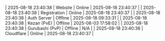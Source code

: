 | 2025-08-18 23:40:38 | Website | Online | 2025-08-18 23:40:37 |
| 2025-08-18 23:40:38 | Registration | Online | 2025-08-18 23:40:37 |
| 2025-08-18 23:40:38 | Auth Server | Offline | 2025-08-18 09:33:31 |
| 2025-08-18 23:40:38 | Kezan (PvE) | Offline | 2025-08-03 17:58:02 |
| 2025-08-18 23:40:38 | Gurubashi (PvP) | Offline | N/A |
| 2025-08-18 23:40:38 | Cloudflare | Online | 2025-08-18 23:40:37 |
